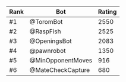 Rank|Bot|Rating
---|---|---
#1|@ToromBot|2550
#2|@RaspFish|2525
#3|@OpeningsBot|2083
#4|@pawnrobot|1350
#5|@MinOpponentMoves|916
#6|@MateCheckCapture|680
